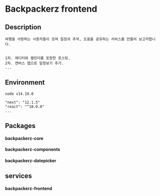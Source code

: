 # Backpackerz frontend

## Description

    여행을 사랑하는 사용자들이 모여 일정과 추억, 도움을 공유하는 서비스를 만들어 보고자합니다.


    1차. 에디터와 캘린더를 포함한 포스팅.
    2차. 캔버스 맵으로 일정보기 추가.
    ...

## Environment

    node v14.19.0

    "next": "12.1.5"
    "react": "^18.0.0"
    ...

## Packages

#### backpackerz-core

#### backpackerz-components

#### backpackerz-datepicker

## services

#### backpackerz-frontend
